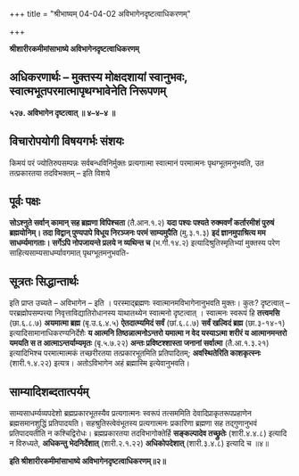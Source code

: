 +++
title = "श्रीभाष्यम् 04-04-02 अविभागेनदृष्टत्वाधिकरणम्"

+++


**श्रीशारीरकमीमांसाभाष्ये अविभागेनदृष्टत्वाधिकरणम्**

## अधिकरणार्थः – मुक्तस्य मोक्षदशायां स्वानुभवः, स्वात्मभूतपरमात्मापृथग्भावेनेति निरूपणम्

**५२७. अविभागेन दृष्टत्वात् ॥ ४–४–४ ॥**

## विचारोपयोगी विषयगर्भः संशयः

किमयं परं ज्योतिरुपसम्पन्नः सर्वबन्धविनिर्मुक्तः प्रत्यगात्मा स्वात्मानं परमात्मनः पृथग्भूतमनुभवति, उत तत्प्रकारतया तदविभक्तम् – इति विशये

## पूर्वः पक्षः

**सोऽश्नुते सर्वान् कामान् सह ब्रह्मणा विपिश्चता** (तै.आन.१.२) **यदा पश्यः पश्यते रुक्मवर्णं कर्तारमीशं पुरुषं ब्रह्मयोनिम्। तदा विद्वान् पुण्यपापे विधूय निरञ्जनः परमं साम्यमुपैति** (मु.३.१.३) **इदं ज्ञानमुपाश्रित्य मम साधर्म्यमागताः। सर्गेऽपि नोपजायन्ते प्रलये न व्यथिन्त च** (भ.गी.१४.२) इत्यादिश्रुतिस्मृतिभ्यां मुक्तस्य परेण साहित्यसाम्यसाधर्म्यावगमात् पृथग्भूतमनुभवति-

## सूत्रतः सिद्धान्तार्थः

इति प्राप्त उच्यते – अविभागेन – इति । परस्माद्ब्रह्मणः स्वात्मानमविभागेनानुभवति मुक्तः। कुतः? दृष्टत्वात् – परब्रह्मोपसम्पत्त्या निवृत्ताविद्यातिरोधानस्य याथातथ्येन स्वात्मनो दृष्टत्वात् । स्वात्मनः स्वरूपं हि **तत्त्वमसि** (छा.६.८.७) **अयमात्मा ब्रह्म** (बृ.उ.६.४.५) **ऐतदात्म्यमिदं सर्वं** (छां.६.८.७) **सर्वं खल्विदं ब्रह्म** (छा.३-१४-१) इत्यादिसामानाधिकरण्यनिर्देशैः **य आत्मनि तिष्ठन्नात्मनोऽन्तरो यमात्मा न वेद यस्याऽत्मा शरीरं य आत्मानमन्तरो यमयति स त आत्माऽन्तर्याम्यमृतः** (बृ.५.७.२२) **अन्तः प्रविष्टश्शास्ता जनानां सर्वात्मा** (तै.आ.१.३.२१) इत्यादिभिश्च परमात्मात्मकं तच्छरीरतया तत्प्रकारभूतमिति प्रतिपादितम्; **अवस्थितेरिति काशकृत्स्नः** (शारी.१.४.२२) इत्यत्र। अतोऽविभागेन अहं ब्रह्मास्मि इत्येवानुभवति।

## साम्यादिशब्दतात्पर्यम्

साम्यसाधर्म्यव्यपदेशो ब्रह्मप्रकारभूतस्यैव प्रत्यगात्मनः स्वरूपं तत्सममिति देवादिप्राकृतरूपप्रहाणेन ब्रह्मसमानशुद्धिं प्रतिपादयति। सहश्रुतिस्त्वेवंभूतस्य प्रत्यगात्मनः प्रकारिणा ब्रह्मणा सह तद्गुणानुभवं प्रतिपादयतीति न कश्चिद्विरोधः। ब्रह्मप्रकारतया तदविभागोक्तेर्हि
**सङ्कल्पादेव तच्छ्रुतेः** (शारी.४.४.८) इत्यादि न विरुध्यते, **अधिकन्तु भेदनिर्देशात्** (शारी.२.१.२२) **अधिकोपदेशात्** (शारी.३.४.८) इत्यादि च ॥४॥

**इति श्रीशारीरकमीमांसाभाष्ये अविभागेनदृष्टत्वाधिकरणम्॥२॥**


